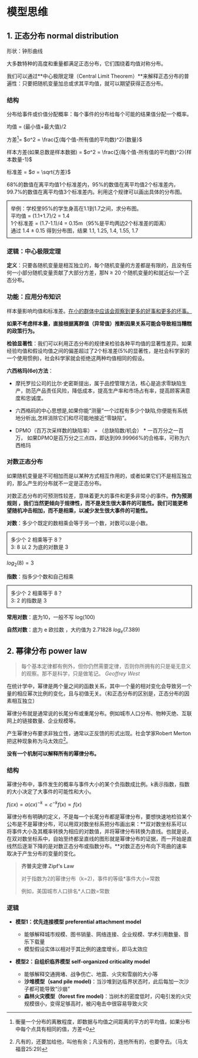 <head>
    <script src="https://cdn.mathjax.org/mathjax/latest/MathJax.js?config=TeX-AMS-MML_HTMLorMML" type="text/javascript"></script>
    <script type="text/x-mathjax-config">
        MathJax.Hub.Config({
            tex2jax: {
            skipTags: ['script', 'noscript', 'style', 'textarea', 'pre'],
            inlineMath: [['$','$']]
            }
        });
    </script>
</head>

# 模型思维

## 1. 正态分布 normal distribution

形状：钟形曲线

大多数特种的高度和重量都满足正态分布，它们围绕着均值对称分布。

我们可以通过**中心极限定理（Central Limit Theorem）**来解释正态分布的普遍性：只要把随机变量加总或求其平均值，就可以期望获得正态分布。

### 结构

分布给事件或价值分配概率：每个事件的分布给每个可能的结果值分配一个概率。

均值 = (最小值+最大值)/2

方差[^方差]= $σ^2 = \frac{∑(每个值-所有值的平均数)^2}{数量}$

样本方差(如果总数是样本数据) =  $σ^2 = \frac{∑(每个值-所有值的平均数)^2}{样本数量-1}$

标准差 = $σ = \sqrt{方差}$

68%的数值在离平均值1个标准差内，95%的数值在离平均值2个标准差内，99.7%的数值在离平均值3个标准差内。利用这个规律可以画出具体的分布图。

<div style="border:1px solid black;padding:10px">
    举例：学校里95%的学生身高在1.1到1.7之间，求分布图。<br/>
    平均值 = (1.1+1.7)/2 = 1.4<br/>
    1个标准差 = (1.7-1.1)/4 = 0.15m（95%是平均两边2个标准差的距离）<br/>
    通过 1.4 ± 0.15 得到分布图，结果 1.1, 1.25, 1.4, 1.55, 1.7
</div>


### 逻辑：中心极限定理

**定义**：只要各随机变量是相互独立的，每个随机变量的方差都是有限的，且没有任何一小部分随机变量贡献了大部分方差，那N ≥ 20 个随机变量的和就近似一个正态分布。

### 功能：应用分布知识

样本量影响均值和标准差。<u>在小的群体中应该会观察到更多的好事和更多的坏事。</u>

**如果不考虑样本量，直接根据离群值（异常值）推断因果关系可能会导致相当糟糕的政策行为。**

**检验显著性**：我们可以利用正态分布的规律来检验各种平均值的显著性差异。如果经验均值和假设均值之间的偏差超过了2个标准差(5%的显著性，是社会科学家的一个使用惯例)，社会科学家就会拒绝这两种均值相同的假设。

**六西格玛(6σ)方法**：

- 摩托罗拉公司的比尔·史密斯提出，属于品控管理方法，核心是追求零缺陷生产，防范产品责任风险，降低成本，提高生产率和市场占有率，提高顾客满意度和忠诚度。

- 六西格码的中心思想是,如果你能“测量”一个过程有多少个缺陷,你便能有系统地分析出,怎样消除它们和尽可能地接近“零缺陷”。
- DPMO（百万次采样数的缺陷率） =  （总缺陷数/机会） * 一百万分之一百万， 如果DPMO是百万分之三点四，即达到99.99966%的合格率，可称为六西格玛

### 对数正态分布

如果随机变量是不可相加而是以某种方式相互作用的，或者如果它们不是相互独立的，那么产生的分布就不一定是正态分布。

对数正态分布的可预测性较差，意味着更大的事件和更多非常小的事件。**作为预测规则 ，我们当然更倾向于规律性，而不是发生很大事件的可能性。我们可能更希望随机冲击相加，而不是相乘，以减少发生很大事件的可能性。**

**对数**：多少个既定的数相乘会等于另一个数，对数可以是小数。

<div style="border:1px solid black;padding:10px">
    多少个 2 相乘等于 8？</br>
	3: 8 以 2 为底的对数是 3
</div>

$log_2(8) = 3$

**指数**：指多少个数和自己相乘

<div style="border:1px solid black;padding:10px">
    多少个 2 相乘等于 8？</br>
	3: 2 的指数是 3
</div>

**常用对数**：底为10，一般不写 log(100)

**自然对数**：底为 e 欧拉数 ，大约值为 2.71828     $log_e(7.389)$



## 2. 幂律分布 power law

> 每个基本定律都有例外，但你仍然需要定律，否则你所拥有的只是毫无意义的观察。那不是科学，只是做笔记。 *Geoffrey West*

在统计学中，幂律是两个量之间的函数关系，其中一个量的相对变化会导致另一个量的相应幂次比例的变化，且与初值无关。（和正态分布的区别是，正态分布的因素相互独立）

幂律分布就是通常说的长尾分布或重尾分布。例如城市人口分布、物种灭绝、互联网上的链接数量、企业规模等。

产生幂律分布要求非独立性，通常以正反馈的形式出现。社会学家Robert Merton把这种现象称为马太效应[^Matthew effect]。

**没有一个机制可以解释所有的幂律分布。**

### 结构

幂律分布中，事件发生的概率与事件大小的某个负指数成比例。k表示指数，指数的大小决定了大事件的可能性和大小。

$f(c x) = a(c x)^{-k} = c^{-k} f(x) \propto f(x)$

幂律分布有明确的定义，不是每一个长尾分布都是幂律分布，要想快速地检验某个公布是不是幂律分布，可以用双对数坐标系把分布画出来：**双对数坐标系可以将事件大小及其概率转换为相应的对数值，并将幂律分布转换为直线。也就是说，在双对数坐标系中，自始至终都呈直线的图形就是幂律分布的证据，而一开始是直线然后逐渐下降的是对数正态分布或指数分布。**对数正态分布向下弯曲的速率取决于产生分布的变量的变化。

> **齐普夫定律 Zipf’s Law**
>
> 对于指数为2的幂律分布（k=2)，事件的等级*事件大小=常数
>
> 例如，美国城市人口排名*人口数=常数

### 逻辑

- **模型1：优先连接模型 preferential attachment model**
  - 能够解释城市规模、图书销量、网络连接、企业规模、学术引用数量、音乐下载量
  - 模型假设实体以相对于其比例的速度增长，即马太效应

- **模型2：自组织临界模型 self-organized criticality model**
  - 能够解释交通拥堵、战争伤亡、地震、火灾和雪崩的大小等
  - **沙堆模型（sand pile model)**：当沙堆到达临界状态时，此后每加一次沙子都可能导致“沙崩”
  - **森林火灾模型（forest fire model)**：当树木的密度低时，闪电引发的火灾规模很小，变得足够高时，被闪电击中很容易导致火灾









[^方差]: 衡量一个分布的离散程度，即数据与均值之间距离的平方的平均值，如果分布中每个点具有相同的值，方差=0
[^Matthew effect]: 凡有的，还要加给他，叫他有余；凡没有的，连他所有的，也要夺去。（马太福音25:29)